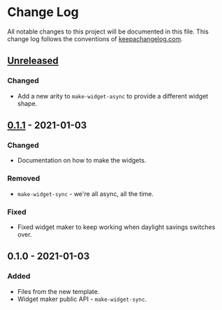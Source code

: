# Change Log
All notable changes to this project will be documented in this file. This change log follows the conventions of [keepachangelog.com](http://keepachangelog.com/).

## [Unreleased]
### Changed
- Add a new arity to `make-widget-async` to provide a different widget shape.

## [0.1.1] - 2021-01-03
### Changed
- Documentation on how to make the widgets.

### Removed
- `make-widget-sync` - we're all async, all the time.

### Fixed
- Fixed widget maker to keep working when daylight savings switches over.

## 0.1.0 - 2021-01-03
### Added
- Files from the new template.
- Widget maker public API - `make-widget-sync`.

[Unreleased]: https://github.com/your-name/advent-17/compare/0.1.1...HEAD
[0.1.1]: https://github.com/your-name/advent-17/compare/0.1.0...0.1.1
